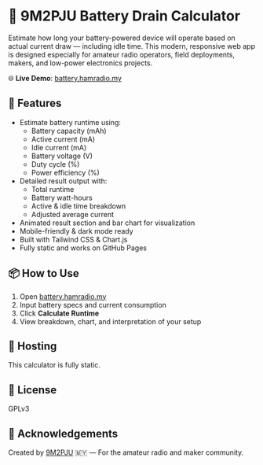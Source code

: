 # 🔋 9M2PJU Battery Drain Calculator

Estimate how long your battery-powered device will operate based on actual current draw — including idle time. This modern, responsive web app is designed especially for amateur radio operators, field deployments, makers, and low-power electronics projects.

🌐 **Live Demo**: [battery.hamradio.my](https://battery.hamradio.my)

## 🔧 Features

- Estimate battery runtime using:
  - Battery capacity (mAh)
  - Active current (mA)
  - Idle current (mA)
  - Battery voltage (V)
  - Duty cycle (%)
  - Power efficiency (%)
- Detailed result output with:
  - Total runtime
  - Battery watt-hours
  - Active & idle time breakdown
  - Adjusted average current
- Animated result section and bar chart for visualization
- Mobile-friendly & dark mode ready
- Built with Tailwind CSS & Chart.js
- Fully static and works on GitHub Pages

## 📦 How to Use

1. Open [battery.hamradio.my](https://battery.hamradio.my)
2. Input battery specs and current consumption
3. Click **Calculate Runtime**
4. View breakdown, chart, and interpretation of your setup

## 📁 Hosting

This calculator is fully static.

## 📄 License

GPLv3

## 🤝 Acknowledgements

Created by [9M2PJU](https://hamradio.my) 🇲🇾 — For the amateur radio and maker community.
